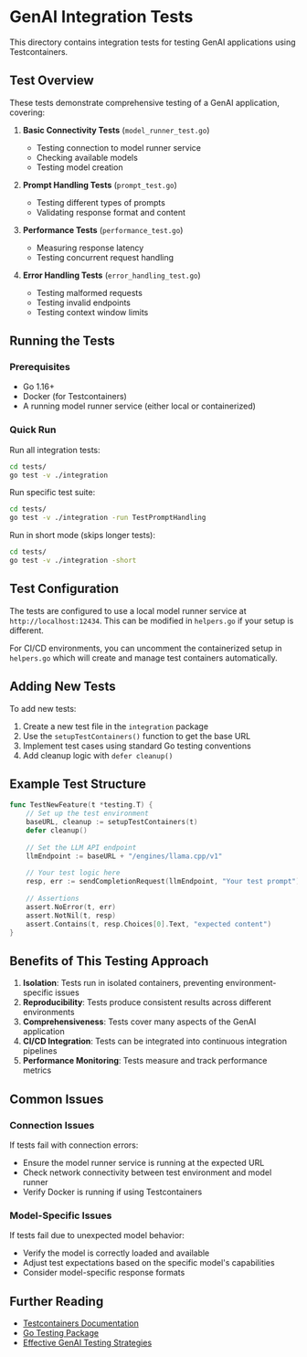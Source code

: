 # GenAI Integration Tests

This directory contains integration tests for testing GenAI applications using Testcontainers.

## Test Overview

These tests demonstrate comprehensive testing of a GenAI application, covering:

1. **Basic Connectivity Tests** (`model_runner_test.go`)
   - Testing connection to model runner service
   - Checking available models
   - Testing model creation

2. **Prompt Handling Tests** (`prompt_test.go`)
   - Testing different types of prompts
   - Validating response format and content

3. **Performance Tests** (`performance_test.go`)
   - Measuring response latency
   - Testing concurrent request handling

4. **Error Handling Tests** (`error_handling_test.go`)
   - Testing malformed requests
   - Testing invalid endpoints
   - Testing context window limits

## Running the Tests

### Prerequisites

- Go 1.16+
- Docker (for Testcontainers)
- A running model runner service (either local or containerized)

### Quick Run

Run all integration tests:

```bash
cd tests/
go test -v ./integration
```

Run specific test suite:

```bash
cd tests/
go test -v ./integration -run TestPromptHandling
```

Run in short mode (skips longer tests):

```bash
cd tests/
go test -v ./integration -short
```

## Test Configuration

The tests are configured to use a local model runner service at `http://localhost:12434`. This can be modified in `helpers.go` if your setup is different.

For CI/CD environments, you can uncomment the containerized setup in `helpers.go` which will create and manage test containers automatically.

## Adding New Tests

To add new tests:

1. Create a new test file in the `integration` package
2. Use the `setupTestContainers()` function to get the base URL
3. Implement test cases using standard Go testing conventions
4. Add cleanup logic with `defer cleanup()`

## Example Test Structure

```go
func TestNewFeature(t *testing.T) {
    // Set up the test environment
    baseURL, cleanup := setupTestContainers(t)
    defer cleanup()
    
    // Set the LLM API endpoint
    llmEndpoint := baseURL + "/engines/llama.cpp/v1"
    
    // Your test logic here
    resp, err := sendCompletionRequest(llmEndpoint, "Your test prompt")
    
    // Assertions
    assert.NoError(t, err)
    assert.NotNil(t, resp)
    assert.Contains(t, resp.Choices[0].Text, "expected content")
}
```

## Benefits of This Testing Approach

1. **Isolation**: Tests run in isolated containers, preventing environment-specific issues
2. **Reproducibility**: Tests produce consistent results across different environments
3. **Comprehensiveness**: Tests cover many aspects of the GenAI application
4. **CI/CD Integration**: Tests can be integrated into continuous integration pipelines
5. **Performance Monitoring**: Tests measure and track performance metrics

## Common Issues

### Connection Issues

If tests fail with connection errors:
- Ensure the model runner service is running at the expected URL
- Check network connectivity between test environment and model runner
- Verify Docker is running if using Testcontainers

### Model-Specific Issues

If tests fail due to unexpected model behavior:
- Verify the model is correctly loaded and available
- Adjust test expectations based on the specific model's capabilities
- Consider model-specific response formats

## Further Reading

- [Testcontainers Documentation](https://golang.testcontainers.org/)
- [Go Testing Package](https://pkg.go.dev/testing)
- [Effective GenAI Testing Strategies](https://docs.anthropic.com/en/docs/)
